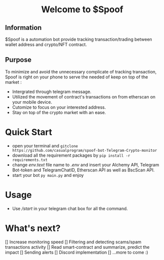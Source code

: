<h1 align="center">
Welcome to $Spoof
</h1>

## Information
$Spoof is a automation bot provide tracking transaction/trading between wallet address and crypto/NFT contract.

## Purpose
To minimize and avoid the unnecessary complicate of tracking transaction, Spoof is right on your phone to serve the needed of keep on top of the market :
  - Intergrated through telegram message.
  - Utilized the movement of contract's transactions on from etherscan on your mobile device.
  - Cutomize to focus on your interested address.
  - Stay on top of the crypto market with an ease.

# Quick Start
  - open your terminal and `gitclone https://github.com/casualprogram/spoof-bot-Telegram-Crypto-monitor`
  - download all the requirement packages by `pip install -r requirements.txt`
  - change *env.text* file name to *.env* and insert your Alchemy API, Telegram Bot-token and TelegramChatID, Etherscan API as well as BscScan API.
  - start your bot `py main.py` and enjoy

# Usage
  - Use */start* in your telegram chat box for all the command.

# What's next? 
  [] Increase monitoring speed
  [] Filtering and detecting scams/spam transactions activity
  [] Read smart-contract and summarize, predict the impact
  [] Sending alerts
  [] Discord implementation
  [] ...more to come :)
